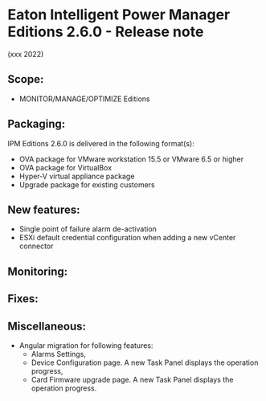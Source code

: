 # Eaton Intelligent Power Manager Editions 2.6.0 - Release note
(xxx 2022)

## Scope:
* MONITOR/MANAGE/OPTIMIZE Editions

## Packaging:
IPM Editions 2.6.0 is delivered in the following format(s):
* OVA package for VMware workstation 15.5 or VMware 6.5 or higher
* OVA package for VirtualBox
* Hyper-V virtual appliance package
* Upgrade package for existing customers

## New features:
* Single point of failure alarm de-activation
* ESXi default credential configuration when adding a new vCenter connector

## Monitoring:

## Fixes:

## Miscellaneous:
* Angular migration for following features:
  - Alarms Settings,
  - Device Configuration page. A new Task Panel displays the operation progress,
  - Card Firmware upgrade page. A new Task Panel displays the operation progress.
